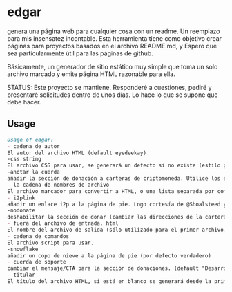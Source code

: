 edgar
=====

genera una página web para cualquier cosa con un readme. Un reemplazo para mis insensatez incontable.
Esta herramienta tiene como objetivo crear páginas para proyectos basados en el archivo README.md, y
Espero que sea particularmente útil para las páginas de github.

Básicamente, un generador de sitio estático muy simple que toma un solo archivo marcado y emite
página HTML razonable para ella.

STATUS: Este proyecto se mantiene. Responderé a cuestiones, pediré y presentaré solicitudes dentro de unos días. Lo hace
lo que se supone que debe hacer.

Usage
---

```md
Usage of edgar:
- cadena de autor
El autor del archivo HTML (default eyedeekay)
-css string
El archivo CSS para usar, se generará un defecto si no existe (estilo predeterminado.css)
-anotar la cuerda
añadir la sección de donación a carteras de criptomoneda. Utilice los esquemas URL de la dirección, separados por comas(no espacios). Cámbialos antes de correr a menos que quieras que me vaya el dinero. (default monero:4A2BwLabGUiU65C5JRfwXqFTwWPYNSmuZRjbTDjsu9wT6wV6kMFyXn83ydnVjVcR7BCsWh8B5b4Z9b6cmqfZiFd9sBUpWT,bitcoin:1D1sD2JE2
- la cadena de nombres de archivo
El archivo marcador para convertir a HTML, o una lista separada por coma de archivos (default README.md,USAGE.md,index.html,docs/README.md)
- i2plink
añadir un enlace i2p a la página de pie. Logo cortesía de @Shoalsteed y @mark22k (default true)
-nodonate
deshabilitar la sección de donar (cambiar las direcciones de la cartera -donar antes de ajustar esto a la verdad) (por defecto verdadero)
- fuera del archivo de entrada. html
El nombre del archivo de salida (sólo utilizado para el primer archivo, otros serán nombrados fichero de entrada.html) (índice predeterminado.html)
- cadena de comandos
El archivo script para usar.
-snowflake
añadir un copo de nieve a la página de pie (por defecto verdadero)
- cuerda de soporte
cambiar el mensaje/CTA para la sección de donaciones. (default "Desarrollo independiente de Edgar")
- titular
El título del archivo HTML, si está en blanco se generará desde la primera h1 en el archivo marcado.
```
